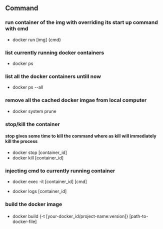 ## Command

### run container of the img with overriding its start up command with cmd

- docker run [img] {cmd}

### list currently running docker containers

- docker ps

### list all the docker containers untill now

- docker ps --all

### remove all the cached docker imgae from local computer

- docker system prune

### stop/kill the container

#### stop gives some time to kill the command where as kill will immediately kill the process

- docker stop [container_id]
- docker kill [container_id]

### injecting cmd to currently running container

- docker exec -it [container_id] [cmd]

- docker logs [container_id]

### build the docker image

####

- docker build {-t [your-docker_id/project-name:version]} [path-to-docker-file]
